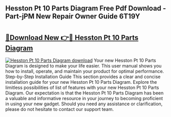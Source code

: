 ## Hesston Pt 10 Parts Diagram Free Pdf Download - Part-jPM New Repair Owner Guide 6T19Y

# <h2><a href="http://dfrn8lr.blite.top/?on=Hesston+Pt+10+Parts+Diagram">🔗Download New 👉🔴 Hesston Pt 10 Parts Diagram</a></h2>

[![Hesston Pt 10 Parts Diagram download](https://i.imgur.com/lujVjoI.png)](http://dfrn8lr.blite.top/?on=Hesston+Pt+10+Parts+Diagram)
Your new Hesston Pt 10 Parts Diagram is designed to make your life easier. This user manual shows you how to install, operate, and maintain your product for optimal performance. Step-by-Step Installation Guide This section provides a clear and concise installation guide for your new Hesston Pt 10 Parts Diagram. Explore the limitless possibilities of list of features with your new Hesston Pt 10 Parts Diagram. Our expectation is that the Hesston Pt 10 Parts Diagram has been a valuable and informative resource in your journey to becoming proficient in using your new gadget. Should you need any assistance or clarification, please do not hesitate to contact our support team.
